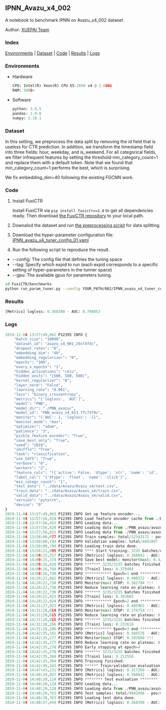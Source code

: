 ## IPNN_Avazu_x4_002

A notebook to benchmark IPNN on Avazu_x4_002 dataset.

Author: [XUEPAI Team](https://github.com/xue-pai)


### Index
[Environments](#Environments) | [Dataset](#Dataset) | [Code](#Code) | [Results](#Results) | [Logs](#Logs)

### Environments
+ Hardware

  ```python
  CPU: Intel(R) Xeon(R) CPU E5-2690 v4 @ 2.6GHz
  RAM: 500G+
  ```
+ Software

  ```python
  python: 3.6.5
  pandas: 1.0.0
  numpy: 1.18.1
  ```

### Dataset
In this setting, we preprocess the data split by removing the id field that is useless for CTR prediction. In addition, we transform the timestamp field into three fields: hour, weekday, and is_weekend. For all categorical fields, we filter infrequent features by setting the threshold min_category_count=1 and replace them with a default <OOV> token. Note that we found that min_category_count=1 performs the best, which is surprising.

We fix embedding_dim=40 following the existing FGCNN work.
### Code
1. Install FuxiCTR
  
    Install FuxiCTR via `pip install fuxictr==1.0` to get all dependencies ready. Then download [the FuxiCTR repository](https://github.com/huawei-noah/benchmark/archive/53e314461c19dbc7f462b42bf0f0bfae020dc398.zip) to your local path.

2. Downalod the dataset and run [the preprocessing script](https://github.com/xue-pai/Open-CTR-Benchmark/blob/master/datasets/Avazu/Avazu_x4/split_avazu_x4.py) for data splitting. 

3. Download the hyper-parameter configuration file: [IPNN_avazu_x4_tuner_config_01.yaml](./002/IPNN_avazu_x4_tuner_config_01.yaml)

4. Run the following script to reproduce the result. 
  + --config: The config file that defines the tuning space
  + --tag: Specify which expid to run (each expid corresponds to a specific setting of hyper-parameters in the tunner space)
  + --gpu: The available gpus for parameters tuning.

  ```bash
  cd FuxiCTR/benchmarks
  python run_param_tuner.py --config YOUR_PATH/002/IPNN_avazu_x4_tuner_config_01.yaml --tag 013 --gpu 0
  ```

### Results
```python
[Metrics] logloss: 0.368390 - AUC: 0.798853

```


### Logs
```python
2019-11-04 13:57:49,962 P12395 INFO {
    "batch_size": "10000",
    "dataset_id": "avazu_x4_001_29cf4fdc",
    "dropout_rates": "0",
    "embedding_dim": "40",
    "embedding_regularizer": "0",
    "epochs": "100",
    "every_x_epochs": "1",
    "hidden_activations": "relu",
    "hidden_units": "[500, 500, 500]",
    "kernel_regularizer": "0",
    "layer_norm": "False",
    "learning_rate": "0.001",
    "loss": "binary_crossentropy",
    "metrics": "['logloss', 'AUC']",
    "model": "PNN",
    "model_dir": "./PNN_avazu/",
    "model_id": "PNN_avazu_x4_013_ffc73f9c",
    "monitor": "{'AUC': 1, 'logloss': -1}",
    "monitor_mode": "max",
    "optimizer": "adam",
    "patience": "3",
    "pickle_feature_encoder": "True",
    "save_best_only": "True",
    "seed": "2019",
    "shuffle": "True",
    "task": "classification",
    "use_hdf5": "True",
    "verbose": "0",
    "workers": "2",
    "feature_cols": "[{'active': False, 'dtype': 'str', 'name': 'id', 'type': 'categorical'}, {'active': True, 'dtype': 'str', 'name': 'hour', 'preprocess': 'convert_hour', 'type': 'categorical'}, {'active': True, 'dtype': 'str', 'name': ['C1', 'banner_pos', 'site_id', 'site_domain', 'site_category', 'app_id', 'app_domain', 'app_category', 'device_id', 'device_ip', 'device_model', 'device_type', 'device_conn_type', 'C14', 'C15', 'C16', 'C17', 'C18', 'C19', 'C20', 'C21'], 'type': 'categorical'}, {'active': True, 'dtype': 'str', 'name': 'weekday', 'preprocess': 'convert_weekday', 'type': 'categorical'}, {'active': True, 'dtype': 'str', 'name': 'weekend', 'preprocess': 'convert_weekend', 'type': 'categorical'}]",
    "label_col": "{'dtype': 'float', 'name': 'click'}",
    "min_categr_count": "1",
    "test_data": "../data/Avazu/Avazu_x4/test.csv",
    "train_data": "../data/Avazu/Avazu_x4/train.csv",
    "valid_data": "../data/Avazu/Avazu_x4/valid.csv",
    "version": "pytorch",
    "device": "0"
}
2019-11-04 13:57:49,963 P12395 INFO Set up feature encoder...
2019-11-04 13:57:56,414 P12395 INFO Load feature encoder cache from ./PNN_avazu/avazu_x4_001_29cf4fdc/feature_encoder.pkl
2019-11-04 13:57:56,415 P12395 INFO Loading data...
2019-11-04 13:57:56,420 P12395 INFO Loading data from ./PNN_avazu/avazu_x4_001_29cf4fdc/train.hdf5
2019-11-04 13:57:58,831 P12395 INFO Loading data from ./PNN_avazu/avazu_x4_001_29cf4fdc/valid.hdf5
2019-11-04 13:58:00,077 P12395 INFO Train samples: total/32343172 - pos/5492052 - neg/26851120 - ratio/16.98%
2019-11-04 13:58:00,194 P12395 INFO Validation samples: total/4042897 - pos/686507 - neg/3356390 - ratio/16.98%
2019-11-04 13:58:00,194 P12395 INFO Loading train data done.
2019-11-04 13:58:11,095 P12395 INFO **** Start training: 3235 batches/epoch ****
2019-11-04 14:09:15,317 P12395 INFO [Metrics] logloss: 0.368642 - AUC: 0.798446
2019-11-04 14:09:15,374 P12395 INFO Save best model: monitor(max): 0.429804
2019-11-04 14:09:16,628 P12395 INFO ******* 3235/3235 batches finished *******
2019-11-04 14:09:16,794 P12395 INFO [Train] loss: 0.379404
2019-11-04 14:09:16,794 P12395 INFO ************ Epoch=1 end ************
2019-11-04 14:20:22,662 P12395 INFO [Metrics] logloss: 0.408572 - AUC: 0.771366
2019-11-04 14:20:22,730 P12395 INFO Monitor(max) STOP: 0.362794 !!!
2019-11-04 14:20:22,730 P12395 INFO Reduce learning rate on plateau: 0.000200
2019-11-04 14:20:22,730 P12395 INFO ******* 3235/3235 batches finished *******
2019-11-04 14:20:22,923 P12395 INFO [Train] loss: 0.283605
2019-11-04 14:20:22,924 P12395 INFO ************ Epoch=2 end ************
2019-11-04 14:31:27,923 P12395 INFO [Metrics] logloss: 0.485962 - AUC: 0.762717
2019-11-04 14:31:28,014 P12395 INFO Monitor(max) STOP: 0.276754 !!!
2019-11-04 14:31:28,015 P12395 INFO Reduce learning rate on plateau: 0.000040
2019-11-04 14:31:28,015 P12395 INFO ******* 3235/3235 batches finished *******
2019-11-04 14:31:28,206 P12395 INFO [Train] loss: 0.233618
2019-11-04 14:31:28,206 P12395 INFO ************ Epoch=3 end ************
2019-11-04 14:42:35,181 P12395 INFO [Metrics] logloss: 0.566576 - AUC: 0.754176
2019-11-04 14:42:35,277 P12395 INFO Monitor(max) STOP: 0.187600 !!!
2019-11-04 14:42:35,277 P12395 INFO Reduce learning rate on plateau: 0.000008
2019-11-04 14:42:35,278 P12395 INFO Early stopping at epoch=4
2019-11-04 14:42:35,278 P12395 INFO ******* 3235/3235 batches finished *******
2019-11-04 14:42:35,384 P12395 INFO [Train] loss: 0.212558
2019-11-04 14:42:35,384 P12395 INFO Training finished.
2019-11-04 14:42:36,163 P12395 INFO ****** Train/validation evaluation ******
2019-11-04 14:47:43,231 P12395 INFO [Metrics] logloss: 0.317269 - AUC: 0.873208
2019-11-04 14:48:19,937 P12395 INFO [Metrics] logloss: 0.368642 - AUC: 0.798446
2019-11-04 14:48:20,124 P12395 INFO ******** Test evaluation ********
2019-11-04 14:48:20,124 P12395 INFO Loading data...
2019-11-04 14:48:20,124 P12395 INFO Loading data from ./PNN_avazu/avazu_x4_001_29cf4fdc/test.hdf5
2019-11-04 14:48:20,763 P12395 INFO Test samples: total/4042898 - pos/686507 - neg/3356391 - ratio/16.98%
2019-11-04 14:48:20,763 P12395 INFO Loading test data done.
2019-11-04 14:48:57,449 P12395 INFO [Metrics] logloss: 0.368390 - AUC: 0.798853

```
